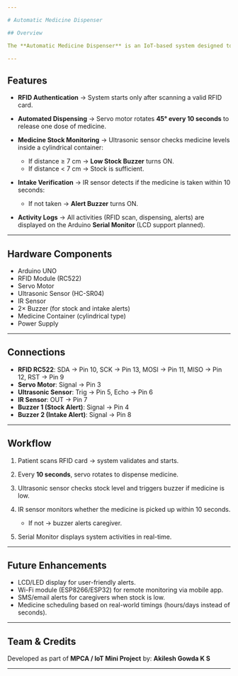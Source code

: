 ```yaml
---

# Automatic Medicine Dispenser

## Overview

The **Automatic Medicine Dispenser** is an IoT-based system designed to ensure timely and accurate delivery of medicines to patients. It automates the process of dispensing medicines at fixed intervals, monitors stock levels, and ensures that the patient actually takes the medicine. The project combines hardware components (Arduino, sensors, servo motor) with programmed logic to achieve a reliable healthcare solution.

---
```


## Features

* **RFID Authentication** → System starts only after scanning a valid RFID card.
* **Automated Dispensing** → Servo motor rotates **45° every 10 seconds** to release one dose of medicine.
* **Medicine Stock Monitoring** → Ultrasonic sensor checks medicine levels inside a cylindrical container:

  * If distance ≥ 7 cm → **Low Stock Buzzer** turns ON.
  * If distance < 7 cm → Stock is sufficient.
* **Intake Verification** → IR sensor detects if the medicine is taken within 10 seconds:

  * If not taken → **Alert Buzzer** turns ON.
* **Activity Logs** → All activities (RFID scan, dispensing, alerts) are displayed on the Arduino **Serial Monitor** (LCD support planned).

---

## Hardware Components

* Arduino UNO
* RFID Module (RC522)
* Servo Motor
* Ultrasonic Sensor (HC-SR04)
* IR Sensor
* 2× Buzzer (for stock and intake alerts)
* Medicine Container (cylindrical type)
* Power Supply

---

##  Connections

* **RFID RC522**: SDA → Pin 10, SCK → Pin 13, MOSI → Pin 11, MISO → Pin 12, RST → Pin 9
* **Servo Motor**: Signal → Pin 3
* **Ultrasonic Sensor**: Trig → Pin 5, Echo → Pin 6
* **IR Sensor**: OUT → Pin 7
* **Buzzer 1 (Stock Alert)**: Signal → Pin 4
* **Buzzer 2 (Intake Alert)**: Signal → Pin 8

---

## Workflow

1. Patient scans RFID card → system validates and starts.
2. Every **10 seconds**, servo rotates to dispense medicine.
3. Ultrasonic sensor checks stock level and triggers buzzer if medicine is low.
4. IR sensor monitors whether the medicine is picked up within 10 seconds.

   * If not → buzzer alerts caregiver.
5. Serial Monitor displays system activities in real-time.

---

## Future Enhancements

* LCD/LED display for user-friendly alerts.
* Wi-Fi module (ESP8266/ESP32) for remote monitoring via mobile app.
* SMS/email alerts for caregivers when stock is low.
* Medicine scheduling based on real-world timings (hours/days instead of seconds).

---

## Team & Credits

Developed as part of **MPCA / IoT Mini Project** by: **Akilesh Gowda K S**

---

